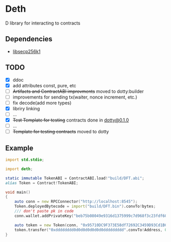 # Deth

D library for interacting to contracts

## Dependencies
- [libsecp256k1](https://github.com/bitcoin-core/secp256k1/)

## TODO
 - [x] ddoc
 - [x] add attributes const, pure, etc
 - [ ] ~~Artifacts and ContractABI improvments~~ moved to dotty:builder
 - [ ] improvements for sending tx(waiter, nonce increment, etc.)
 - [ ] fix decode(add more types)
 - [x] libriry linking
 - [ ] ... 
 - [x] ~~Test Template for testing~~ contracts done in dotty@0.1.0
 - [ ] ...
 - [ ] ~~Template for testing contracts~~ moved to dotty

## Example
```d
import std.stdio;

import deth;

static immutable TokenABI = ContractABI.load!"build/DFT.abi";
alias Token = Contract!TokenABI;

void main()
{
    auto conn = new RPCConnector("http://localhost:8545");
    Token.deployedBytecode = import("build/DFT.bin").convTo!bytes;
    /// don't paste pk in code
    conn.wallet.addPrivateKey("beb75b08049e9316d1375999c7d968f3c23fdf606b296fcdfc9a41cdd7e7347c");

    auto token = new Token(conn, "0x95710DC9F373E58df72692C3459D93Cd1BC2C6C5".convTo!Address);
    token.transfer("0xdddddddd0d0d0d0d0d0d0ddddddddd".convTo!Address, 0xd.wei).send();
}
```

